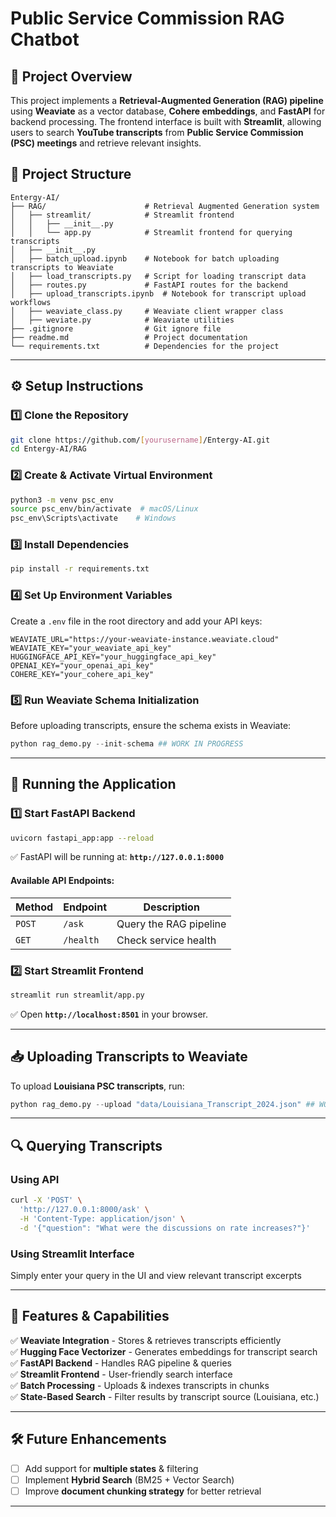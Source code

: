 # **Public Service Commission RAG Chatbot**

## **📌 Project Overview**

This project implements a **Retrieval-Augmented Generation (RAG) pipeline** using **Weaviate** as a vector database, **Cohere embeddings**, and **FastAPI** for backend processing. The frontend interface is built with **Streamlit**, allowing users to search **YouTube transcripts** from **Public Service Commission (PSC) meetings** and retrieve relevant insights.

## **📂 Project Structure**

```
Entergy-AI/
├── RAG/                      # Retrieval Augmented Generation system
│   ├── streamlit/            # Streamlit frontend
│   │   ├── __init__.py
│   │   └── app.py            # Streamlit frontend for querying transcripts
│   ├── __init__.py
│   ├── batch_upload.ipynb    # Notebook for batch uploading transcripts to Weaviate
│   ├── load_transcripts.py   # Script for loading transcript data
│   ├── routes.py             # FastAPI routes for the backend
│   ├── upload_transcripts.ipynb  # Notebook for transcript upload workflows
│   ├── weaviate_class.py     # Weaviate client wrapper class
│   ├── weviate.py            # Weaviate utilities            
├── .gitignore                # Git ignore file
├── readme.md                 # Project documentation
└── requirements.txt          # Dependencies for the project
```

---

## **⚙️ Setup Instructions**

### **1️⃣ Clone the Repository**

```bash
git clone https://github.com/[yourusername]/Entergy-AI.git
cd Entergy-AI/RAG
```

### **2️⃣ Create & Activate Virtual Environment**

```bash
python3 -m venv psc_env
source psc_env/bin/activate  # macOS/Linux
psc_env\Scripts\activate    # Windows
```

### **3️⃣ Install Dependencies**

```bash
pip install -r requirements.txt
```

### **4️⃣ Set Up Environment Variables**

Create a `.env` file in the root directory and add your API keys:

```
WEAVIATE_URL="https://your-weaviate-instance.weaviate.cloud"
WEAVIATE_KEY="your_weaviate_api_key"
HUGGINGFACE_API_KEY="your_huggingface_api_key"
OPENAI_KEY="your_openai_api_key"
COHERE_KEY="your_cohere_api_key"
```

### **5️⃣ Run Weaviate Schema Initialization**

Before uploading transcripts, ensure the schema exists in Weaviate:

```python
python rag_demo.py --init-schema ## WORK IN PROGRESS
```

---

## **🚀 Running the Application**

### **1️⃣ Start FastAPI Backend**

```bash
uvicorn fastapi_app:app --reload
```

✅ FastAPI will be running at: **`http://127.0.0.1:8000`**

#### **Available API Endpoints:**

| Method | Endpoint  | Description            |
| ------ | --------- | ---------------------- |
| `POST` | `/ask`    | Query the RAG pipeline |
| `GET`  | `/health` | Check service health   |

### **2️⃣ Start Streamlit Frontend**

```bash
streamlit run streamlit/app.py
```

✅ Open **`http://localhost:8501`** in your browser.

---

## **📥 Uploading Transcripts to Weaviate**

To upload **Louisiana PSC transcripts**, run:

```python
python rag_demo.py --upload "data/Louisiana_Transcript_2024.json" ## WORK IN PROGRESS
```

---

## **🔍 Querying Transcripts**

### **Using API**

```bash
curl -X 'POST' \
  'http://127.0.0.1:8000/ask' \
  -H 'Content-Type: application/json' \
  -d '{"question": "What were the discussions on rate increases?"}'
```

### **Using Streamlit Interface**

Simply enter your query in the UI and view relevant transcript excerpts

---

## **📌 Features & Capabilities**

✅ **Weaviate Integration** - Stores & retrieves transcripts efficiently  
✅ **Hugging Face Vectorizer** - Generates embeddings for transcript search  
✅ **FastAPI Backend** - Handles RAG pipeline & queries  
✅ **Streamlit Frontend** - User-friendly search interface  
✅ **Batch Processing** - Uploads & indexes transcripts in chunks  
✅ **State-Based Search** - Filter results by transcript source (Louisiana, etc.)

---

## **🛠️ Future Enhancements**

- [ ] Add support for **multiple states** & filtering
- [ ] Implement **Hybrid Search** (BM25 + Vector Search)
- [ ] Improve **document chunking strategy** for better retrieval

---
